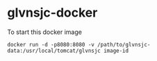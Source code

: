 # glvnsjc-docker

To start this docker image

    docker run -d -p8080:8080 -v /path/to/glvnsjc-data:/usr/local/tomcat/glvnsjc image-id
